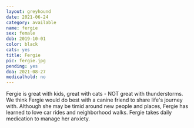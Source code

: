 ```yaml
---
layout: greyhound
date: 2021-06-24
category: available
name: fergie
sex: female
dob: 2019-10-01
color: black
cats: yes
title: Fergie
pic: fergie.jpg
pending: yes
doa: 2021-08-27
medicalhold: no
---
```


Fergie is great with kids, great with cats - NOT great with thunderstorms. We think Fergie would do best with a canine friend to share life's journey with. Although she may be timid around new people and places, Fergie has learned to love car rides and neighborhood walks. Fergie takes daily medication to manage her anxiety. 
